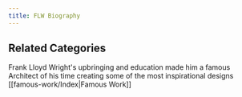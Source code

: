 ```yaml
---
title: FLW Biography
---
```

## Related Categories
Frank Lloyd Wright's upbringing and education made him a famous Architect of his time creating some of the most inspirational designs [[famous-work/Index|Famous Work]]

